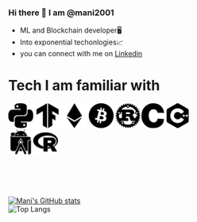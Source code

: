 ### Hi there 👋 I am @mani2001

* ML and Blockchain developer🖥
* Into exponential techonlogies📈
* you can connect with me on [Linkedin](https://www.linkedin.com/in/manikantan2001/)


# Tech I am familiar with
<img src="https://github.com/mani2001/mani2001/blob/main/python.svg" width=50> <img src="https://github.com/mani2001/mani2001/blob/main/tensorflow.svg" width=50> <img src="https://github.com/mani2001/mani2001/blob/main/ethereum.svg" width=50> <img src="https://github.com/mani2001/mani2001/blob/main/bitcoin.svg" width=50> <img src="https://github.com/mani2001/mani2001/blob/main/rust.svg" width=50><img src="https://github.com/mani2001/mani2001/blob/main/c.svg" width=50><img src="https://github.com/mani2001/mani2001/blob/main/cplusplus.svg" width=50>
<br>
<img src="https://github.com/mani2001/mani2001/blob/main/androidstudio.svg" width=50><img src="https://github.com/mani2001/mani2001/blob/main/r.svg" width=50>
<br>
<br>
<br>
<br>
<br>







[![Mani's GitHub stats](https://github-readme-stats.vercel.app/api?username=mani2001&show_icons=true&theme=merko&hide=stars)](https://github.com/mani2001/github-readme-stats)
<br>![Top Langs](https://github-readme-stats.vercel.app/api/top-langs/?username=mani2001&theme=merko)
